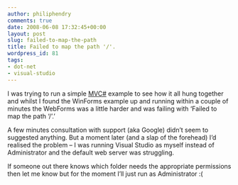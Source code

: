 ```yaml
---
author: philiphendry
comments: true
date: 2008-06-08 17:32:45+00:00
layout: post
slug: failed-to-map-the-path
title: Failed to map the path '/'.
wordpress_id: 81
tags:
- dot-net
- visual-studio
---
```


 

I was trying to run a simple [MVC#](http://www.mvcsharp.org) example to see how it all hung together and whilst I found the WinForms example up and running within a couple of minutes the WebForms was a little harder and was failing with ‘Failed to map the path ‘/’.’

 

A few minutes consultation with support (aka Google) didn’t seem to suggested anything. But a moment later (and a slap of the forehead) I’d realised the problem – I was running Visual Studio as myself instead of Administrator and the default web server was struggling.

 

If someone out there knows which folder needs the appropriate permissions then let me know but for the moment I’ll just run as Administrator :(
